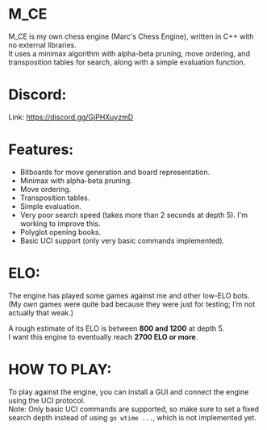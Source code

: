 # M_CE

M_CE is my own chess engine (Marc's Chess Engine), written in C++ with no external libraries.  
It uses a minimax algorithm with alpha-beta pruning, move ordering, and transposition tables for search, along with a simple evaluation function.

# Discord:
Link: https://discord.gg/GjPHXuyzmD

# Features:
- Bitboards for move generation and board representation.
- Minimax with alpha-beta pruning.
- Move ordering.
- Transposition tables.
- Simple evaluation.
- Very poor search speed (takes more than 2 seconds at depth 5). I'm working to improve this.
- Polyglot opening books.
- Basic UCI support (only very basic commands implemented).

# ELO:
The engine has played some games against me and other low-ELO bots.  
(My own games were quite bad because they were just for testing; I’m not actually that weak.)

A rough estimate of its ELO is between **800 and 1200** at depth 5.  
I want this engine to eventually reach **2700 ELO or more**.

# HOW TO PLAY:
To play against the engine, you can install a GUI and connect the engine using the UCI protocol.  
Note: Only basic UCI commands are supported, so make sure to set a fixed search depth instead of using `go wtime ...`, which is not implemented yet.
